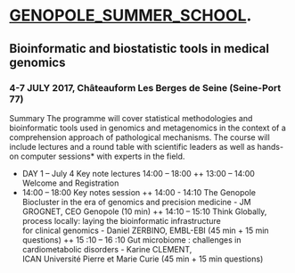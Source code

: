 # [GENOPOLE_SUMMER_SCHOOL](http://www.genopole.fr/spip.php?page=rubrique_event&id_rubrique=1108&event=1108).
## Bioinformatic	and	biostatistic	tools in	medical	genomics
### 4-7	JULY	2017,	Châteauform	Les	Berges	de	Seine (Seine-Port	77)
Summary
The	programme	will	cover	statistical	methodologies	and	bioinformatic	tools	used	in genomics	and	metagenomics
in	the	context	of	a	comprehension	approach	of	pathological	mechanisms.	
The	course	will	include	lectures	and	a	round	table	with	scientific	leaders	as	well	as hands-on	computer	sessions*
with	experts	in	the	field.

+ DAY	1 – July	4
Key	note	lectures 14:00 – 18:00 
++ 13:00	– 14:00 Welcome	and	Registration
+ 14:00 – 18:00 Key	notes	session
++ 14:00 - 14:10	The	Genopole	Biocluster	in	the	era	of	genomics	and precision medicine - JM	
GROGNET,	CEO	Genopole (10	min)
++ 14:10 – 15:10 Think	Globally,	process	locally:	laying	the	bioinformatic	infrastructure	
for	clinical	genomics	- Daniel	ZERBINO,	EMBL-EBI (45	min	+	15	min	questions)
++ 15 :10	– 16 :10	Gut	microbiome : challenges	in	cardiometabolic	disorders - Karine	CLEMENT,	
ICAN Université	Pierre	et	Marie	Curie (45	min	+	15	min	questions)
